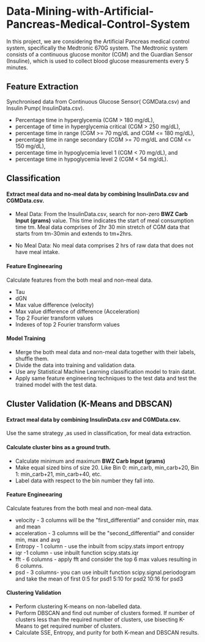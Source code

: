 # Data-Mining-with-Artificial-Pancreas-Medical-Control-System
<!-- Performed Feature Extraction, Feature Analysis, Classification, and Clustering -->
<!-- The project worked on data collected from sensor data  -->

In this project, we are considering the Artificial Pancreas medical control system, specifically the Medtronic 670G system. The Medtronic system consists of a continuous glucose monitor (CGM) and the Guardian Sensor (Insuline), which is used to collect blood glucose measurements every 5 minutes.

## Feature Extraction
Synchronised data from Continuous Glucose Sensor( CGMData.csv) and Insulin Pump( InsulinData.csv).

- Percentage time in hyperglycemia (CGM > 180 mg/dL), 
- percentage of time in hyperglycemia critical (CGM > 250 mg/dL), 
- percentage time in range (CGM >= 70 mg/dL and CGM <= 180 mg/dL), 
- percentage time in range secondary (CGM >= 70 mg/dL and CGM <= 150 mg/dL), 
- percentage time in hypoglycemia level 1 (CGM < 70 mg/dL), and 
- percentage time in hypoglycemia level 2 (CGM < 54 mg/dL).

## Classification
#### Extract meal data and no-meal data by combining InsulinData.csv and CGMData.csv. 
- Meal Data: From the InsulinData.csv, search for non-zero **BWZ Carb Input (grams)** value. This time indicates the start of meal consumption time tm. Meal data comprises of  2hr 30 min stretch of CGM data that starts from tm-30min and extends to tm+2hrs.

- No Meal Data: No meal data comprises 2 hrs of raw data that does not have meal intake. 


#### Feature Engineearing
Calculate features from the both meal and non-meal data. 
- Tau 
- dGN 
- Max value difference (velocity) 
- Max value difference of difference (Acceleration)
- Top 2 Fourier transform values 
- Indexes of top 2 Fourier transform values

#### Model Training
- Merge the both meal data and non-meal data together with their labels, shuffle them. 
- Divide the data into training and validation data.
- Use any Statistical Machine Learning classification model to train datat. 
- Apply same feature engineering techniques to the test data and test the trained model with the test data. 


## Cluster Validation (K-Means and DBSCAN)

#### Extract meal data by combining InsulinData.csv and CGMData.csv. 
Use the same strategy ,as used in classification, for meal data extraction. 

#### Calculate cluster bins as a ground truth.
- Calculate minimum and maximum **BWZ Carb Input (grams)** 
- Make equal sized bins of size 20. Like Bin 0: min_carb, min_carb+20, Bin 1: min_carb+21, min_carb+40, etc. 
- Label data with respect to the bin number they fall into. 

#### Feature Engineearing
Calculate features from the both meal and non-meal data. 
- velocity - 3 columns will be the "first_differential" and consider min, max and mean
- acceleration - 3 columns will be the "second_differential" and consider min, max and avg
-  Entropy - 1 column - use the inbuilt from scipy.stats import entropy
- iqr -1 column - use inbuilt function scipy.stats.iqr 
- fft - 6 columns - apply fft and consider the top 6 max values resulting in 6 columns.
- psd - 3 columns-  you can use inbuilt function scipy.signal.periodogram and take the mean of first 0:5 for psd1 5:10 for psd2 10:16 for psd3

#### Clustering Validation
- Perform clustering K-means on non-labelled data. 
- Perform DBSCAN and find out number of clusters formed. If number of clusters less than the required number of clusters, use bisecting K-Means to get required number of clusters. 
- Calculate SSE, Entropy, and purity for both K-mean and DBSCAN results. 